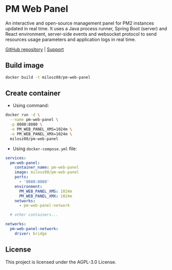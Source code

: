 # PM Web Panel

An interactive and open-source management panel for PM2 instances updated in real time. It uses a
Java process runner, Spring Boot (server) and React environment, server-side events and websocket
protocol to send resources usage parameters and application logs in real time.

[GitHub repository](https://github.com/milosz08/pm-web-panel)
| [Support](https://github.com/sponsors/milosz08)

## Build image

```bash
docker build -t milosz08/pm-web-panel
```

## Create container

* Using command:

```bash
docker run -d \
  --name pm-web-panel \
  -p 8080:8080 \
  -e PM_WEB_PANEL_XMS=1024m \
  -e PM_WEB_PANEL_XMX=1024m \
  milosz08/pm-web-panel
```

* Using `docker-compose.yml` file:

```yaml
services:
  pm-web-panel:
    container_name: pm-web-panel
    image: milosz08/pm-web-panel
    ports:
      - '8080:8080'
    environment:
      PM_WEB_PANEL_XMS: 1024m
      PM_WEB_PANEL_XMX: 1024m
    networks:
      - pm-web-panel-network

  # other containers...

networks:
  pm-web-panel-network:
    driver: bridge
```

## License

This project is licensed under the AGPL-3.0 License.
